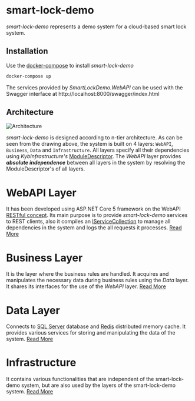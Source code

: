 # smart-lock-demo

_smart-lock-demo_ represents a demo system for a cloud-based smart lock system.

## Installation

Use the [docker-compose](https://docs.docker.com/compose/) to install _smart-lock-demo_

```bash
docker-compose up
```

The services provided by _SmartLockDemo.WebAPI_ can be used with the Swagger interface at http://localhost:8000/swagger/index.html

## Architecture

![Architecture](https://user-images.githubusercontent.com/54269270/146815651-b3dc86e6-fc90-4f12-ad62-aeb4032be4a7.png)

_smart-lock-demo_ is designed according to n-tier architecture. As can be seen from the drawing above, the system is built on 4 layers: `WebAPI`, `Business`, `Data` and `Infrastructure`. All layers specify all their dependencies using _KybInfrastructure's_ [ModuleDescriptor](https://github.com/onurkybsi/KybInfrastructure/tree/master/KybInfrastructure.Core/ModuleDescriptor). The _WebAPI_ layer provides **_absolute independence_** between all layers in the system by resolving the ModuleDescriptor's of all layers.

# WebAPI Layer

It has been developed using ASP.NET Core 5 framework on the WebAPI [RESTful concept](https://en.wikipedia.org/wiki/Representational_state_transfer). Its main purpose is to provide _smart-lock-demo_ services to REST clients, also it compiles an [IServiceCollection](https://docs.microsoft.com/en-us/dotnet/api/microsoft.extensions.dependencyinjection.iservicecollection?view=dotnet-plat-ext-6.0) to manage all dependencies in the system and logs the all requests it processes. [Read More](https://github.com/onurkybsi/smart-lock-demo/tree/master/SmartLockDemo.WebAPI)

# Business Layer

It is the layer where the business rules are handled. It acquires and manipulates the necessary data during business rules using the _Data_ layer. It shares its interfaces for the use of the _WebAPI_ layer. [Read More](https://github.com/onurkybsi/smart-lock-demo/tree/master/SmartLockDemo.Business)

# Data Layer

Connects to [SQL Server](https://en.wikipedia.org/wiki/Microsoft_SQL_Server) database and [Redis](https://redis.io/topics/introduction) distributed memory cache. It provides various services for storing and manipulating the data of the system. [Read More](https://github.com/onurkybsi/smart-lock-demo/tree/master/SmartLockDemo.Data)

# Infrastructure

It contains various functionalities that are independent of the smart-lock-demo system, but are also used by the layers of the smart-lock-demo system. [Read More](https://github.com/onurkybsi/smart-lock-demo/tree/master/SmartLockDemo.Infrastructure)
